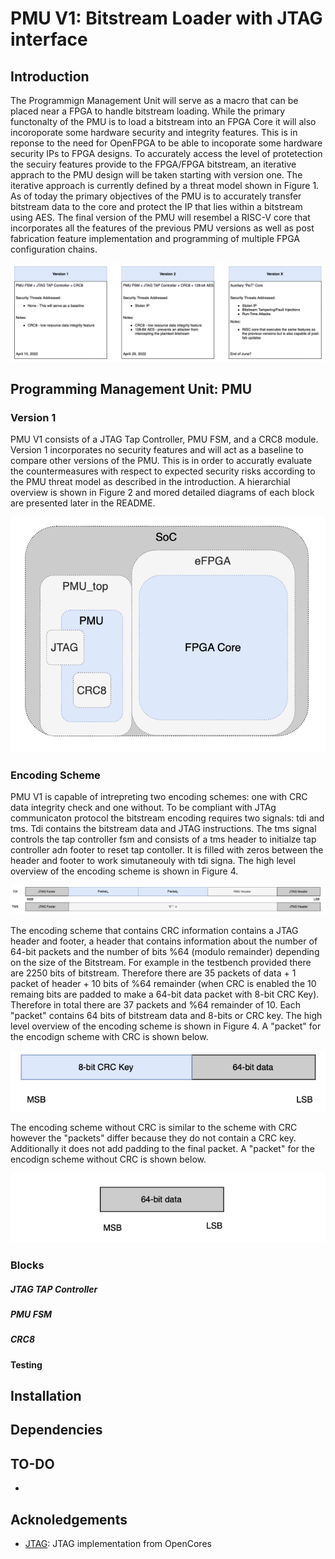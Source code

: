 # PMU V1: Bitstream Loader with JTAG interface

## Introduction
The Programmign Management Unit will serve as a macro that can be placed near a FPGA to handle bitstream loading. While the primary functonalty of the PMU is to load a bitstream into an FPGA Core it will also incoroporate some hardware security and integrity features. This is in reponse to the need for OpenFPGA to be able to incoporate some hardware security IPs to FPGA designs. To accurately access the level of protetection the secuiry features provide to the FPGA/FPGA bitstream, an iterative apprach to the PMU design will be taken starting with version one. The iterative approach is currently defined by a threat model shown in Figure 1. As of today the primary objectives of the PMU is to accurately transfer bitstream data to the core and protect the IP that lies within a bitstream using AES. The final version of the PMU will resembel a RISC-V core that incorporates all the features of the previous PMU versions as well as post fabrication feature implementation and programming of multiple FPGA configuration chains. 

<p>
  <img src="/docs/figures/ThreatModel.png">
</p>

## Programming Management Unit: PMU
### Version 1
  PMU V1 consists of a JTAG Tap Controller, PMU FSM, and a CRC8 module. Version 1 incorporates no security features and will act as a baseline to compare other versions of the PMU. This is in order to accuratly evaluate the countermeasures with respect to expected security risks according to the PMU threat model as described in the introduction. A hierarchial overview is shown in Figure 2 and mored detailed diagrams of each block are presented later in the README.
  
 <p align="center">
  <img src="/docs/figures/hierarchy_overview.png">
</p>

### Encoding Scheme
PMU V1 is capable of intrepreting two encoding schemes: one with CRC data integrity check and one without. To be compliant with JTAg communicaton protocol the bitstream encoding requires two signals: tdi and tms. Tdi contains the bitstream data and JTAG instructions. The tms signal controls the tap controller fsm and consists of a tms header to initialze tap controller adn footer to reset tap contoller. It is filled with zeros between the header and footer to work simutaneouly with tdi signa. The high level overview of the encoding scheme is shown in Figure 4. 
 <p align="center">
  <img src="/docs/figures/encode.png">
</p>

The encoding scheme that contains CRC information contains a JTAG header and footer, a header that contains information about the number of 64-bit packets and the number of bits %64 (modulo remainder) depending on the size of the Bitstream. For example in the testbench provided there are 2250 bits of bitstream. Therefore there are 35 packets of data + 1 packet of header + 10 bits of %64 remainder (when CRC is enabled the 10 remaing bits are padded to make a 64-bit data packet with 8-bit CRC Key). Therefore in total there are 37 packets and %64 remainder of 10. Each "packet" contains 64 bits of bitstream data and 8-bits or CRC key. The high level overview of the encoding scheme is shown in Figure 4. A "packet" for the encodign scheme with CRC is shown below. 
 <p align="center">
  <img src="/docs/figures/packet1.png">
</p>

The encoding scheme without CRC is similar to the scheme with CRC however the "packets" differ because they do not contain a CRC key. Additionally it does not add padding to the final packet. A "packet" for the encodign scheme without CRC is shown below. 
 <p align="center">
  <img src="/docs/figures/packet2.png">
</p>


### Blocks
##### JTAG TAP Controller
##### PMU FSM
##### CRC8
#### Testing

## Installation
## Dependencies
## TO-DO
 - 
## Acknoledgements
- [JTAG](https://github.com/freecores/jtag): JTAG implementation from OpenCores
